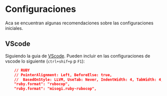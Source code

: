 # Configuraciones

Aca se encuentran algunas recomendaciones sobre las configuraciones iniciales.

## VScode

Siguiendo la guia de [VScode](../../herramientas/vscode.md). Pueden incluir en las configuraciones de vscode lo siguiente (`ctrl+shif+p` p `F1`):

```json
	// RUBY
    // PointerAlignment: Left, BeforeElse: true,
    //  BasedOnStyle: LLVM, UseTab: Never, IndentWidth: 4, TabWidth: 4, BreakBeforeBraces: Allman, AllowShortIfStatementsOnASingleLine: false, IndentCaseLabels: false, ColumnLimit: 0, AccessModifierOffset: -4, NamespaceIndentation: All, FixNamespaceComments: false
    "ruby.format": "rubocop",
    "ruby.format": "misogi.ruby-rubocop",
```
